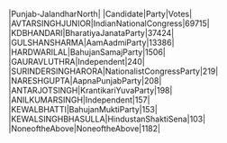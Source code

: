  
|Punjab-JalandharNorth|
|Candidate|Party|Votes|
|AVTARSINGHJUNIOR|IndianNationalCongress|69715|
|KDBHANDARI|BharatiyaJanataParty|37424|
|GULSHANSHARMA|AamAadmiParty|13386|
|HARDWARILAL|BahujanSamajParty|1506|
|GAURAVLUTHRA|Independent|240|
|SURINDERSINGHARORA|NationalistCongressParty|219|
|NARESHGUPTA|AapnaPunjabParty|208|
|ANTARJOTSINGH|KrantikariYuvaParty|198|
|ANILKUMARSINGH|Independent|157|
|KEWALBHATTI|BahujanMuktiParty|153|
|KEWALSINGHBHASULLA|HindustanShaktiSena|103|
|NoneoftheAbove|NoneoftheAbove|1182|
